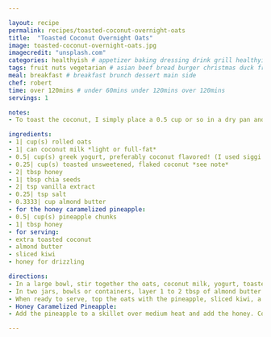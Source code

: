 ```yaml
---

layout: recipe
permalink: recipes/toasted-coconut-overnight-oats 
title:  "Toasted Coconut Overnight Oats"
image: toasted-coconut-overnight-oats.jpg 
imagecredit: "unsplash.com" 
categories: healthyish # appetizer baking dressing drink grill healthyish marinade oven pickling quick raw salad sandwich sauce snack soup
tags: fruit nuts vegetarian # asian beef bread burger christmas duck french fruit indian italian mexican nuts pasta pork poultry rice seafood thanksgiving vegetarian
meal: breakfast # breakfast brunch dessert main side
chef: robert 
time: over 120mins # under 60mins under 120mins over 120mins
servings: 1 

notes:
- To toast the coconut, I simply place a 0.5 cup or so in a dry pan and set it over low heat. I cook, stirring often, until it is golden brown and fragrant. Don’t leave it unattended – it will burn.

ingredients:
- 1| cup(s) rolled oats
- 1| can coconut milk *light or full-fat*
- 0.5| cup(s) greek yogurt, preferably coconut flavored! (I used siggi’s)
- 0.25| cup(s) toasted unsweetened, flaked coconut *see note*
- 2| tbsp honey
- 1| tbsp chia seeds
- 2| tsp vanilla extract
- 0.25| tsp salt
- 0.3333| cup almond butter
- for the honey caramelized pineapple:
- 0.5| cup(s) pineapple chunks
- 1| tbsp honey
- for serving: 
- extra toasted coconut
- almond butter
- sliced kiwi
- honey for drizzling

directions:
- In a large bowl, stir together the oats, coconut milk, yogurt, toasted coconut, honey, chia seeds and vanilla extract until combined.
- In two jars, bowls or containers, layer 1 to 2 tbsp of almond butter into each and press it on the bottom of the jar. Top each with equal spoonfuls of the overnight oat mixture. Add another tbsp or so of the almond butter (basically, finish what you have) and top with the remaining oats. I like to top it with more toasted coconut then cover with plastic wrap and place in the - fridge overnight.
- When ready to serve, top the oats with the pineapple, sliced kiwi, a bit more almond butter and toasted coconut. Drizzle everything with honey and go at it!
- Honey Caramelized Pineapple:
- Add the pineapple to a skillet over medium heat and add the honey. Cook, tossing and stirring often, until the pineapple becomes golden and caramely.

--- 
```

